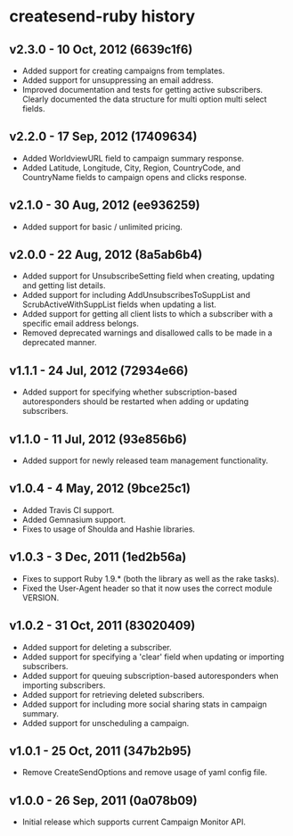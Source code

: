 # createsend-ruby history

## v2.3.0 - 10 Oct, 2012   (6639c1f6)

* Added support for creating campaigns from templates.
* Added support for unsuppressing an email address.
* Improved documentation and tests for getting active subscribers. Clearly
documented the data structure for multi option multi select fields.

## v2.2.0 - 17 Sep, 2012   (17409634)

* Added WorldviewURL field to campaign summary response.
* Added Latitude, Longitude, City, Region, CountryCode, and CountryName fields
to campaign opens and clicks response.

## v2.1.0 - 30 Aug, 2012   (ee936259)

* Added support for basic / unlimited pricing.

## v2.0.0 - 22 Aug, 2012   (8a5ab6b4)

* Added support for UnsubscribeSetting field when creating, updating and
getting list details.
* Added support for including AddUnsubscribesToSuppList and
ScrubActiveWithSuppList fields when updating a list.
* Added support for getting all client lists to which a subscriber with a
specific email address belongs.
* Removed deprecated warnings and disallowed calls to be made in a deprecated
manner.

## v1.1.1 - 24 Jul, 2012   (72934e66)

* Added support for specifying whether subscription-based autoresponders
should be restarted when adding or updating subscribers.

## v1.1.0 - 11 Jul, 2012   (93e856b6)

* Added support for newly released team management functionality.

## v1.0.4 - 4 May, 2012   (9bce25c1)

* Added Travis CI support.
* Added Gemnasium support.
* Fixes to usage of Shoulda and Hashie libraries.

## v1.0.3 - 3 Dec, 2011   (1ed2b56a)

* Fixes to support Ruby 1.9.* (both the library as well as the rake tasks).
* Fixed the User-Agent header so that it now uses the correct module VERSION.

## v1.0.2 - 31 Oct, 2011   (83020409)

* Added support for deleting a subscriber.
* Added support for specifying a 'clear' field when updating or importing
subscribers.
* Added support for queuing subscription-based autoresponders when importing
subscribers.
* Added support for retrieving deleted subscribers.
* Added support for including more social sharing stats in campaign summary.
* Added support for unscheduling a campaign.

## v1.0.1 - 25 Oct, 2011   (347b2b95)

* Remove CreateSendOptions and remove usage of yaml config file.

## v1.0.0 - 26 Sep, 2011   (0a078b09)

* Initial release which supports current Campaign Monitor API.
